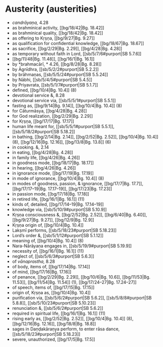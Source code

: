 # Austerity (austerities)

* *candrāyaṇa,* 4.28
* as brahminical activity, [[bg/18/42|Bg. 18.42]]
* as brahminical quality, [[bg/18/42|Bg. 18.42]]
* as offering to Kṛṣṇa, [[bg/9/27|Bg. 9.27]]
* as qualification for confidential knowledge, [[bg/18/67|Bg. 18.67]]
* as sacrifice, [[bg/2/29|Bg. 2.29]], [[bg/4/28|Bg. 4.28]]
* as temporary without faith in Lord, [[sb/5/7/6#purport|SB 5.7.6]]
*  [[bg/11/48|Bg. 11.48]], [[bg/16/1|Bg. 16.1]]
* by *brahmacārī, * 4.26, [[bg/8/28|Bg. 8.28]]
* by Āgnīdhra, [[sb/5/2/2#purport|SB 5.2.2]]
* by brāhmaṇas, [[sb/5/5/24#purport|SB 5.5.24]]
* by Nābhi, [[sb/5/4/5#purport|SB 5.4.5]]
* by Priyavrata, [[sb/5/1/7#purport|SB 5.1.7]]
* defined, [[bg/10/4|Bg. 10.4]] (8)
* devotional service &,  8.28
* devotional service via, [[sb/5/5/1#purport|SB 5.5.1]]
* fasting as, [[bg/9/14|Bg. 9.14]], [[bg/10/4|Bg. 10.4]] (8)
* for Cāturmāsya, [[bg/4/28|Bg. 4.28]]
* for God realization, [[bg/2/29|Bg. 2.29]]
* for Kṛṣṇa, [[bg/17/17|Bg. 17.17]]
* human life meant for, [[sb/5/5/1#purport|SB 5.5.1]], [[sb/5/18/2#purport|SB 5.18.2]]
* in bathing, [[bg/2/14|Bg. 2.14]], [[bg/2/52|Bg. 2.52]], [[bg/10/4|Bg. 10.4]] (8), [[bg/12/16|Bg. 12.16]], [[bg/13/8|Bg. 13.8]] (6)
* in cooking. &,  2.14
* in eating, [[bg/4/28|Bg. 4.28]]
* in family life, [[bg/4/26|Bg. 4.26]]
* in goodness mode, [[bg/18/17|Bg. 18.17]]
* in hearing, [[bg/4/26|Bg. 4.26]]
* in ignorance mode, [[bg/17/19|Bg. 17.19]]
* in mode of ignorance, [[bg/10/4|Bg. 10.4]] (8)
* in modes of goodness, passion, & ignorance, [[bg/17/7|Bg. 17.7]], [[bg/17/17–19|Bg. 17.17–19]], [[bg/17/23|Bg. 17.23]]
* in passion mode, [[bg/17/18|Bg. 17.18]]
* in retired life, [[bg/16/1|Bg. 16.1]] (11)
* kinds of, detailed, [[bg/17/14–19|Bg. 17.14–19]]
* knowledge via, [[sb/5/10/9#purport|SB 5.10.9]]
* Kṛṣṇa consciousness &, [[bg/2/52|Bg. 2.52]], [[bg/6/40|Bg. 6.40]], [[bg/9/27|Bg. 9.27]], [[bg/12/9|Bg. 12.9]]
* Kṛṣṇa origin of, [[bg/10/4|Bg. 10.4]]
* Lakṣmī performs, [[sb/5/18/23#purport|SB 5.18.23]]
* Lord’s order &, [[sb/5/1/12#purport|SB 5.1.12]]
* meaning of, [[bg/10/4|Bg. 10.4]] (8)
* Nara-Nārāyaṇa engages in, [[sb/5/19/9#purport|SB 5.19.9]]
* necessity of, [[bg/16/1|Bg. 16.1]] (11)
* neglect of, [[sb/5/6/3#purport|SB 5.6.3]]
* of *vānaprastha,* 8.28
* of body, items of, [[bg/17/14|Bg. 17.14]]
* of mind, [[bg/17/16|Bg. 17.16]]
* of penance, [[bg/2/29|Bg. 2.29]], [[bg/10/6|Bg. 10.6]], [[bg/11/53|Bg. 11.53]], [[bg/11/54|Bg. 11.54]] (1), [[bg/17/24–27|Bg. 17.24–27]]
* of speech, items of, [[bg/17/15|Bg. 17.15]]
* origin of, Kṛṣṇa as, [[bg/10/4|Bg. 10.4]]
* purification via, [[sb/5/6/2#purport|SB 5.6.2]], [[sb/5/8/8#purport|SB 5.8.8]], [[sb/5/10/23#purport|SB 5.10.23]]
* renunciation &, [[sb/5/6/2#purport|SB 5.6.2]]
* required in spiritual life, [[bg/16/1|Bg. 16.1]] (11)
* rising early as, [[bg/2/52|Bg. 2.52]], [[bg/10/4|Bg. 10.4]] (8), [[bg/12/16|Bg. 12.16]], [[bg/18/8|Bg. 18.8]]
* sages in Daṇḍakāraṇya perform, to enter rāsa dance, [[sb/5/18/23#purport|SB 5.18.23]]
* severe, unauthorized, [[bg/17/5|Bg. 17.5]]
